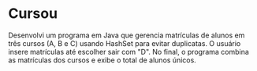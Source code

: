 # Cursou
  Desenvolvi um programa em Java que gerencia matrículas de alunos em três cursos (A, B e C) usando HashSet para evitar duplicatas. O usuário insere matrículas até escolher sair com "D". No final, o programa combina as matrículas dos cursos e exibe o total de alunos únicos.
